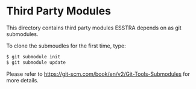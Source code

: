 # Third Party Modules

This directory contains third party modules ESSTRA depends on as git submodules.

To clone the submoudles for the first time, type:

```sh
$ git submodule init
$ git submodule update
```

Please refer to https://git-scm.com/book/en/v2/Git-Tools-Submodules for more details.
